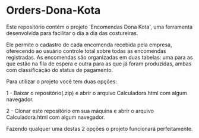 # Orders-Dona-Kota
Este repositório contém o projeto 'Encomendas Dona Kota', uma ferramenta desenvolvida para facilitar o dia a dia das costureiras.

Ele permite o cadastro de cada encomenda recebida pela empresa, oferecendo ao usuário controle total sobre todas as encomendas registradas. As encomendas são organizadas em duas tabelas: uma para as que estão na fila de espera e outra para as que já foram produzidas, ambas com classificação do status de pagamento.

Para utilizar o projeto você tem duas opções:

1 - Baixar o repositório(.zip) e abrir o arquivo Calculadora.html com algum navegador.

2 - Clonar este repositório em sua máquina e abrir o arquivo Calculadora.html com algum navegador.

Fazendo qualquer uma destas 2 opções o projeto funcionará perfeitamente.
